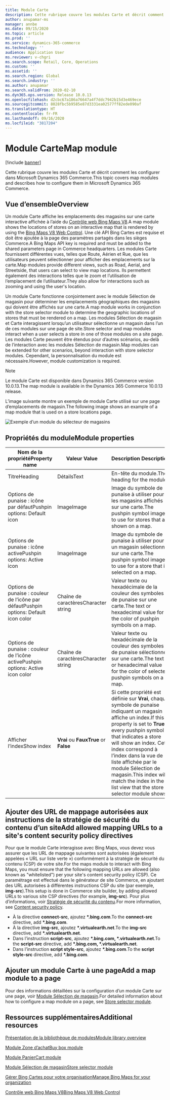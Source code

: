 ```yaml
---
title: Module Carte
description: Cette rubrique couvre les modules Carte et décrit comment les configurer dans Microsoft Dynamics 365 Commerce.
author: anupamar-ms
manager: annbe
ms.date: 09/15/2020
ms.topic: article
ms.prod: ''
ms.service: dynamics-365-commerce
ms.technology: ''
audience: Application User
ms.reviewer: v-chgri
ms.search.scope: Retail, Core, Operations
ms.custom: ''
ms.assetid: ''
ms.search.region: Global
ms.search.industry: ''
ms.author: anupamar
ms.search.validFrom: 2020-02-10
ms.dyn365.ops.version: Release 10.0.13
ms.openlocfilehash: d2cbc67a186a76647a4f7ddc7942b15d3e469ece
ms.sourcegitcommit: 8028fbc5b9585e87d3331ea02577ff82ede090af
ms.translationtype: HT
ms.contentlocale: fr-FR
ms.lasthandoff: 09/16/2020
ms.locfileid: "3817204"
---
```

# <a name="map-module"></a><span data-ttu-id="0961f-103">Module Carte</span><span class="sxs-lookup"><span data-stu-id="0961f-103">Map module</span></span>

[!include [banner](includes/banner.md)]


<span data-ttu-id="0961f-104">Cette rubrique couvre les modules Carte et décrit comment les configurer dans Microsoft Dynamics 365 Commerce.</span><span class="sxs-lookup"><span data-stu-id="0961f-104">This topic covers map modules and describes how to configure them in Microsoft Dynamics 365 Commerce.</span></span>

## <a name="overview"></a><span data-ttu-id="0961f-105">Vue d’ensemble</span><span class="sxs-lookup"><span data-stu-id="0961f-105">Overview</span></span>

<span data-ttu-id="0961f-106">Un module Carte affiche les emplacements des magasins sur une carte interactive affichée à l’aide du [Contrôle web Bing Maps V8](https://docs.microsoft.com/bingmaps/v8-web-control/).</span><span class="sxs-lookup"><span data-stu-id="0961f-106">A map module shows the locations of stores on an interactive map that is rendered by using the [Bing Maps V8 Web Control](https://docs.microsoft.com/bingmaps/v8-web-control/).</span></span> <span data-ttu-id="0961f-107">Une clé API Bing Cartes est requise et doit être ajoutée à la page des paramètres partagés dans les sièges Commerce.</span><span class="sxs-lookup"><span data-stu-id="0961f-107">A Bing Maps API key is required and must be added to the shared parameters page in Commerce headquarters.</span></span> <span data-ttu-id="0961f-108">Les modules Carte fournissent différentes vues, telles que Route, Aérien et Rue, que les utilisateurs peuvent sélectionner pour afficher des emplacements sur la carte.</span><span class="sxs-lookup"><span data-stu-id="0961f-108">Map modules provide different views, such as Road, Aerial, and Streetside, that users can select to view map locations.</span></span> <span data-ttu-id="0961f-109">Ils permettent également des interactions telles que le zoom et l’utilisation de l’emplacement de l’utilisateur.</span><span class="sxs-lookup"><span data-stu-id="0961f-109">They also allow for interactions such as zooming and using the user's location.</span></span>

<span data-ttu-id="0961f-110">Un module Carte fonctionne conjointement avec le module Sélection de magasin pour déterminer les emplacements géographiques des magasins qui doivent être affichés sur une carte.</span><span class="sxs-lookup"><span data-stu-id="0961f-110">A map module works in conjunction with the store selector module to determine the geographic locations of stores that must be rendered on a map.</span></span> <span data-ttu-id="0961f-111">Les modules Sélection de magasin et Carte interagissent lorsqu’un utilisateur sélectionne un magasin dans l’un de ces modules sur une page de site.</span><span class="sxs-lookup"><span data-stu-id="0961f-111">Store selector and map modules interact when a user selects a store in one of those modules on a site page.</span></span> <span data-ttu-id="0961f-112">Les modules Carte peuvent être étendus pour d’autres scénarios, au-delà de l’interaction avec les modules Sélection de magasin.</span><span class="sxs-lookup"><span data-stu-id="0961f-112">Map modules can be extended for other scenarios, beyond interaction with store selector modules.</span></span> <span data-ttu-id="0961f-113">Cependant, la personnalisation du module est nécessaire.</span><span class="sxs-lookup"><span data-stu-id="0961f-113">However, module customization is required.</span></span>

> [!NOTE]
> <span data-ttu-id="0961f-114">Le module Carte est disponible dans Dynamics 365 Commerce version 10.0.13.</span><span class="sxs-lookup"><span data-stu-id="0961f-114">The map module is available in the Dynamics 365 Commerce 10.0.13 release.</span></span>

<span data-ttu-id="0961f-115">L’image suivante montre un exemple de module Carte utilisé sur une page d’emplacements de magasin.</span><span class="sxs-lookup"><span data-stu-id="0961f-115">The following image shows an example of a map module that is used on a store locations page.</span></span>

![Exemple d’un module du sélecteur de magasins](./media/ecommerce-Storelocator.PNG)

## <a name="module-properties"></a><span data-ttu-id="0961f-117">Propriétés du module</span><span class="sxs-lookup"><span data-stu-id="0961f-117">Module properties</span></span>

| <span data-ttu-id="0961f-118">Nom de la propriété</span><span class="sxs-lookup"><span data-stu-id="0961f-118">Property name</span></span>             | <span data-ttu-id="0961f-119">Valeur </span><span class="sxs-lookup"><span data-stu-id="0961f-119">Value</span></span>                 | <span data-ttu-id="0961f-120">Description </span><span class="sxs-lookup"><span data-stu-id="0961f-120">Description</span></span> |
|---------------------------|-----------------------|-------------|
| <span data-ttu-id="0961f-121">Titre</span><span class="sxs-lookup"><span data-stu-id="0961f-121">Heading</span></span> | <span data-ttu-id="0961f-122">Détails</span><span class="sxs-lookup"><span data-stu-id="0961f-122">Text</span></span> | <span data-ttu-id="0961f-123">En-tête du module.</span><span class="sxs-lookup"><span data-stu-id="0961f-123">The heading for the module.</span></span> |
| <span data-ttu-id="0961f-124">Options de punaise : icône par défaut</span><span class="sxs-lookup"><span data-stu-id="0961f-124">Pushpin options: Default icon</span></span> | <span data-ttu-id="0961f-125">Image</span><span class="sxs-lookup"><span data-stu-id="0961f-125">Image</span></span> | <span data-ttu-id="0961f-126">Image du symbole de punaise à utiliser pour les magasins affichés sur une carte.</span><span class="sxs-lookup"><span data-stu-id="0961f-126">The pushpin symbol image to use for stores that are shown on a map.</span></span> |
| <span data-ttu-id="0961f-127">Options de punaise : icône active</span><span class="sxs-lookup"><span data-stu-id="0961f-127">Pushpin options: Active icon</span></span> | <span data-ttu-id="0961f-128">Image</span><span class="sxs-lookup"><span data-stu-id="0961f-128">Image</span></span> | <span data-ttu-id="0961f-129">Image du symbole de punaise à utiliser pour un magasin sélectionné sur une carte.</span><span class="sxs-lookup"><span data-stu-id="0961f-129">The pushpin symbol image to use for a store that is selected on a map.</span></span> |
| <span data-ttu-id="0961f-130">Options de punaise : couleur de l’icône par défaut</span><span class="sxs-lookup"><span data-stu-id="0961f-130">Pushpin options: Default icon color</span></span> | <span data-ttu-id="0961f-131">Chaîne de caractères</span><span class="sxs-lookup"><span data-stu-id="0961f-131">Character string</span></span> | <span data-ttu-id="0961f-132">Valeur texte ou hexadécimale de la couleur des symboles de punaise sur une carte.</span><span class="sxs-lookup"><span data-stu-id="0961f-132">The text or hexadecimal value for the color of pushpin symbols on a map.</span></span> |
| <span data-ttu-id="0961f-133">Options de punaise : couleur de l’icône active</span><span class="sxs-lookup"><span data-stu-id="0961f-133">Pushpin options: Active icon color</span></span> | <span data-ttu-id="0961f-134">Chaîne de caractères</span><span class="sxs-lookup"><span data-stu-id="0961f-134">Character string</span></span> | <span data-ttu-id="0961f-135">Valeur texte ou hexadécimale de la couleur des symboles de punaise sélectionnés sur une carte.</span><span class="sxs-lookup"><span data-stu-id="0961f-135">The text or hexadecimal value for the color of selected pushpin symbols on a map.</span></span> |
| <span data-ttu-id="0961f-136">Afficher l’index</span><span class="sxs-lookup"><span data-stu-id="0961f-136">Show index</span></span> | <span data-ttu-id="0961f-137">**Vrai** ou **Faux**</span><span class="sxs-lookup"><span data-stu-id="0961f-137">**True** or **False**</span></span> | <span data-ttu-id="0961f-138">Si cette propriété est définie sur **Vrai**, chaque symbole de punaise indiquant un magasin affiche un index.</span><span class="sxs-lookup"><span data-stu-id="0961f-138">If this property is set to **True**, every pushpin symbol that indicates a store will show an index.</span></span> <span data-ttu-id="0961f-139">Cet index correspond à l’index dans la vue de liste affichée par le module Sélection de magasin.</span><span class="sxs-lookup"><span data-stu-id="0961f-139">This index will match the index in the list view that the store selector module shows.</span></span> |

## <a name="add-allowed-mapping-urls-to-a-sites-content-security-policy-directives"></a><span data-ttu-id="0961f-140">Ajouter des URL de mappage autorisées aux instructions de la stratégie de sécurité du contenu d’un site</span><span class="sxs-lookup"><span data-stu-id="0961f-140">Add allowed mapping URLs to a site's content security policy directives</span></span>

<span data-ttu-id="0961f-141">Pour que le module Carte interagisse avec Bing Maps, vous devez vous assurer que les URL de mappage suivantes sont autorisées (également appelées « URL sur liste verte ») conformément à la stratégie de sécurité du contenu (CSP) de votre site.</span><span class="sxs-lookup"><span data-stu-id="0961f-141">For the maps module to interact with Bing Maps, you must ensure that the following mapping URLs are allowed (also known as "whitelisted") per your site's content security policy (CSP).</span></span> <span data-ttu-id="0961f-142">Ce paramétrage est effectué dans le générateur de site Commerce, en ajoutant des URL autorisées à différentes instructions CSP du site (par exemple, **img-src**).</span><span class="sxs-lookup"><span data-stu-id="0961f-142">This setup is done in Commerce site builder, by adding allowed URLs to various site CSP directives (for example, **img-src**).</span></span> <span data-ttu-id="0961f-143">Pour plus d’informations, voir [Stratégie de sécurité du contenu](manage-csp.md).</span><span class="sxs-lookup"><span data-stu-id="0961f-143">For more information, see [Content security policy](manage-csp.md).</span></span> 

- <span data-ttu-id="0961f-144">À la directive **connect-src**, ajoutez **&#42;.bing.com**.</span><span class="sxs-lookup"><span data-stu-id="0961f-144">To the **connect-src** directive, add **&#42;.bing.com**.</span></span>
- <span data-ttu-id="0961f-145">À la directive **img-src**, ajoutez **&#42;.virtualearth.net**.</span><span class="sxs-lookup"><span data-stu-id="0961f-145">To the **img-src** directive, add **&#42;.virtualearth.net**.</span></span>
- <span data-ttu-id="0961f-146">Dans l’instruction **script-src**, ajoutez **&#42;.bing.com, &#42;.virtualearth.net**.</span><span class="sxs-lookup"><span data-stu-id="0961f-146">To the **script-src** directive, add **&#42;.bing.com, &#42;.virtualearth.net**.</span></span>
- <span data-ttu-id="0961f-147">Dans l’instruction **script style-src**, ajoutez **&#42;.bing.com**.</span><span class="sxs-lookup"><span data-stu-id="0961f-147">To the **script style-src** directive, add **&#42;.bing.com**.</span></span>

## <a name="add-a-map-module-to-a-page"></a><span data-ttu-id="0961f-148">Ajouter un module Carte à une page</span><span class="sxs-lookup"><span data-stu-id="0961f-148">Add a map module to a page</span></span>

<span data-ttu-id="0961f-149">Pour des informations détaillées sur la configuration d’un module Carte sur une page, voir [Module Sélection de magasin](store-selector.md).</span><span class="sxs-lookup"><span data-stu-id="0961f-149">For detailed information about how to configure a map module on a page, see [Store selector module](store-selector.md).</span></span> 
 
## <a name="additional-resources"></a><span data-ttu-id="0961f-150">Ressources supplémentaires</span><span class="sxs-lookup"><span data-stu-id="0961f-150">Additional resources</span></span>

[<span data-ttu-id="0961f-151">Présentation de la bibliothèque de modules</span><span class="sxs-lookup"><span data-stu-id="0961f-151">Module library overview</span></span>](starter-kit-overview.md)

[<span data-ttu-id="0961f-152">Module Zone d’achat</span><span class="sxs-lookup"><span data-stu-id="0961f-152">Buy box module</span></span>](add-buy-box.md)

[<span data-ttu-id="0961f-153">Module Panier</span><span class="sxs-lookup"><span data-stu-id="0961f-153">Cart module</span></span>](add-cart-module.md)

[<span data-ttu-id="0961f-154">Module Sélection de magasin</span><span class="sxs-lookup"><span data-stu-id="0961f-154">Store selector module</span></span>](store-selector.md)

[<span data-ttu-id="0961f-155">Gérer Bing Cartes pour votre organisation</span><span class="sxs-lookup"><span data-stu-id="0961f-155">Manage Bing Maps for your organization</span></span>](./dev-itpro/manage-bing-maps.md)

[<span data-ttu-id="0961f-156">Contrôle web Bing Maps V8</span><span class="sxs-lookup"><span data-stu-id="0961f-156">Bing Maps V8 Web Control</span></span>](https://docs.microsoft.com/bingmaps/v8-web-control/)
